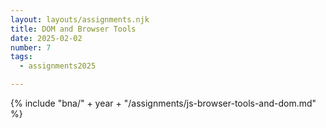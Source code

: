 ```yaml
---
layout: layouts/assignments.njk
title: DOM and Browser Tools
date: 2025-02-02
number: 7
tags:
  - assignments2025

---
```



{% include "bna/" + year + "/assignments/js-browser-tools-and-dom.md" %}
